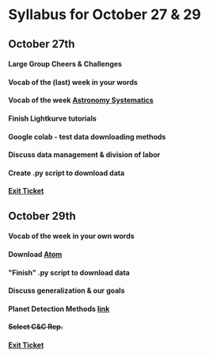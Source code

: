 # Syllabus for October 27 & 29


## October 27th
#### Large Group Cheers & Challenges
#### Vocab of the (last) week in your words
#### Vocab of the week [Astronomy Systematics](https://www.astro.umd.edu/~miller/teaching/astr601/lecture18.pdf) 
#### Finish Lightkurve tutorials
#### Google colab - test data downloading methods
#### Discuss data management & division of labor
#### Create .py script to download data
#### [Exit Ticket](https://docs.google.com/forms/d/e/1FAIpQLSfhexyVY226Fo7eyEtHve_MwAFkbjSh_eVrbftjhPyLBquDqQ/viewform?usp=sf_link)



## October 29th
 
#### Vocab of the week in your own words
#### Download [Atom](https://atom.io)
#### "Finish" .py script to download data
#### Discuss generalization & our goals
#### Planet Detection Methods [link](https://exoplanets.nasa.gov/tess/)
#### ~~Select C&C Rep.~~
#### [Exit Ticket](https://docs.google.com/forms/d/e/1FAIpQLSfhexyVY226Fo7eyEtHve_MwAFkbjSh_eVrbftjhPyLBquDqQ/viewform?usp=sf_link)




